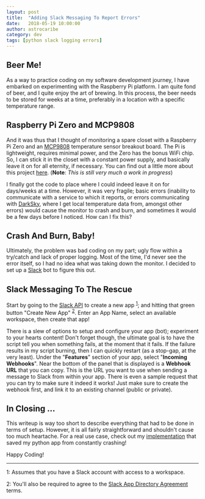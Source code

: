 ```yaml
---
layout: post
title:  "Adding Slack Messaging To Report Errors"
date:   2018-05-19 10:00:00
author: astrocaribe
category: dev
tags: [python slack logging errors]
---
```


## Beer Me!
As a way to practice coding on my software development journey, I have embarked
on experimenting with the Raspberry Pi platform. I am quite fond of beer, and I
quite enjoy the art of brewing. In this process, the beer needs to be stored for
weeks at a time, preferably in a location with a specific temperature range.

## Raspberry Pi Zero and MCP9808
And it was thus that I thought of monitoring a spare closet with a Raspberry Pi
Zero and an [MCP9808][mcp9808] temperature sensor breakout board. The Pi is
lightweight, requires minimal power, and the Zero has the bonus WiFi chip. So, I
can stick it in the closet with a constant power supply, and basically leave it
on for all eternity, if necessary. You can find out a little more about this
project [here][beer-monitor]. (**Note**: *This is still very much a work in
progress*)

I finally got the code to place where I could indeed leave it on for days/weeks
at a time. However, it was very fragile; basic errors (inability to communicate
with a service to which it reports, or errors communicating with [DarkSky][darksky],
where I get local temperature data from, amongst other errors) would cause the
monitor to crash and burn, and sometimes it would be a few days before I noticed.
How can I fix this?

## Crash And Burn, Baby!
Ultimately, the problem was bad coding on my part; ugly flow within a try/catch
and lack of proper logging. Most of the time, I'd never see the error itself,
so I had no idea what was taking down the monitor. I decided to set up a
[Slack][slack] bot to figure this out.

## Slack Messaging To The Rescue
Start by going to the [Slack API][slack-api] to create a new app
<sup>[1](#footnote1)</sup>; and hitting that green button "Create New App"
<sup>[2](#footnote2)</sup>. Enter an App Name, select an available workspace,
then create that app!

There is a slew of options to setup and configure your app (bot); experiment to
your hearts content! Don't forget though, the ultimate goal is to have the
script tell you when something fails, at the moment that it fails. If the failure
results in my script burning, then I can quickly restart (as a stop-gap, at the
very least). Under the "**Features**" section of your app, select
"**Incoming Webhooks**". Near the bottom of the panel that is displayed is a
**Webhook URL** that you can copy. This is the URL you want to use when sending
a message to Slack from within your app. There is even a sample request that you
can try to make sure it indeed it works! Just make sure to create the webhook
first, and link it to an existing channel (public or private).

## In Closing ...
This writeup is way too short to describe everything that had to be done in
terms of setup. However, it is all fairly straightforward and shouldn't cause
too much heartache. For a real use case, check out my [implementation][beerme]
that saved my python app from constantly crashing!

Happy Coding!


---
<a name="footnote1">1</a>: Assumes that you have a Slack account with access
to a workspace.

<a name="footnote2">2</a>: You'll also be required to agree to the
[Slack App Directory Agreement][slack-terms] terms.

[mcp9808]: https://www.adafruit.com/product/1782
[beer-monitor]: https://github.com/astrocaribe/Beer-Temp-Monitor
[darksky]: https://darksky.net/
[slack]: https://slack.com/
[slack-api]: https://api.slack.com/apps
[slack-terms]: https://api.slack.com/slack-app-directory-agreement
[beerme]: https://github.com/astrocaribe/Beer-Temp-Monitor/blob/master/src/beer_temp_mon.py
